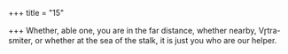 +++
title = "15"

+++
Whether, able one, you are in the far distance, whether nearby,
Vr̥tra-smiter,
or whether at the sea of the stalk, it is just you who are our helper.